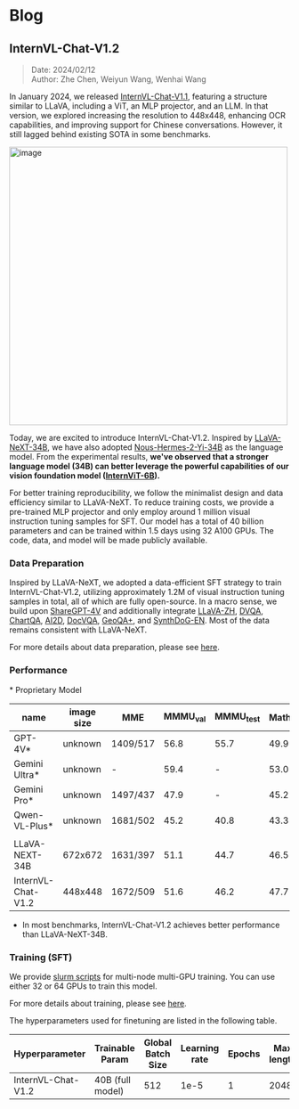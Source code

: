 # Blog

## InternVL-Chat-V1.2

> Date: 2024/02/12<br>
> Author: Zhe Chen, Weiyun Wang, Wenhai Wang

In January 2024, we released [InternVL-Chat-V1.1](https://huggingface.co/OpenGVLab/InternVL-Chat-Chinese-V1-1), featuring a structure similar to LLaVA, including a ViT, an MLP projector, and an LLM. In that version, we explored increasing the resolution to 448x448, enhancing OCR capabilities, and improving support for Chinese conversations. However, it still lagged behind existing SOTA in some benchmarks.

<img width="500" alt="image" src="https://github.com/czczup/InternVL-MoE/assets/23737120/9b68aa35-40fd-4e81-9595-d404cbbfc6bd">

Today, we are excited to introduce InternVL-Chat-V1.2. Inspired by [LLaVA-NeXT-34B](https://llava-vl.github.io/blog/2024-01-30-llava-next/), we have also adopted [Nous-Hermes-2-Yi-34B](https://huggingface.co/NousResearch/Nous-Hermes-2-Yi-34B) as the language model.
From the experimental results, **we've observed that a stronger language model (34B) can better leverage the powerful capabilities of our vision foundation model ([InternViT-6B](https://huggingface.co/OpenGVLab/InternViT-6B-448px-V1-2)).**

For better training reproducibility, we follow the minimalist design and data efficiency similar to LLaVA-NeXT. To reduce training costs, we provide a pre-trained MLP projector and only employ around 1 million visual instruction tuning samples for SFT. Our model has a total of 40 billion parameters and can be trained within 1.5 days using 32 A100 GPUs. The code, data, and model will be made publicly available.

### Data Preparation

Inspired by LLaVA-NeXT, we adopted a data-efficient SFT strategy to train InternVL-Chat-V1.2, utilizing approximately 1.2M of visual instruction tuning samples in total, all of which are fully open-source. In a macro sense, we build upon [ShareGPT-4V](https://github.com/InternLM/InternLM-XComposer/blob/main/projects/ShareGPT4V/docs/Data.md#prepare-images) and additionally integrate [LLaVA-ZH](https://huggingface.co/datasets/openbmb/llava_zh), [DVQA](https://github.com/kushalkafle/DVQA_dataset), [ChartQA](https://github.com/vis-nlp/ChartQA), [AI2D](https://allenai.org/data/diagrams), [DocVQA](https://www.docvqa.org/datasets), [GeoQA+](https://github.com/SCNU203/GeoQA-Plus), and [SynthDoG-EN](https://huggingface.co/datasets/naver-clova-ix/synthdog-en). Most of the data remains consistent with LLaVA-NeXT.

For more details about data preparation, please see [here](./internvl_chat#prepare-training-datasets).

### Performance

\* Proprietary Model

| name               | image size | MME      | MMMU<sub>val</sub> | MMMU<sub>test</sub> | MathVista | MMVP | MMB  | MMB-CN | SQA | POPE | TextVQA | SEED-IMG | ChartQA | AI2D | VizWiz | GQA  | MM-Vet |
| ------------------ | ---------- | -------- | ------------------ | ------------------- | --------- | ---- | ---- | ------ | --------- | ---- | ------- | -------- | ------- | ---- | ------ | ---- | ------ |
| GPT-4V\*           | unknown    | 1409/517 | 56.8               | 55.7                | 49.9      | 38.7 | 77.0 | 73.9   | -         | -    | 78.0    | 71.6     | 78.5    | 78.2 | -      | -    | 67.7   |
| Gemini Ultra\*     | unknown    | -        | 59.4               | -                   | 53.0      | -    | -    | -      | -         | -    | 82.3    | -        | 80.8    | 79.5 | -      | -    | -      |
| Gemini Pro\*       | unknown    | 1497/437 | 47.9               | -                   | 45.2      | 40.7 | 73.6 | 74.3   | -         | -    | 74.6    | 70.7     | 74.1    | 73.9 | -      | -    | 64.3   |
| Qwen-VL-Plus\*     | unknown    | 1681/502 | 45.2               | 40.8                | 43.3      | -    | 67.0 | 70.7   | -         | -    | 78.9    | 65.7     | 78.1    | 75.9 | -      | -    | -      |
|                    |            |          |                    |                     |           |      |      |        |           |      |         |          |         |      |        |      |        |
| LLaVA-NEXT-34B     | 672x672    | 1631/397 | 51.1               | 44.7                | 46.5      | -    | 79.3 | 79.0   | 81.8      | 87.7 | 69.5    | 75.9     | -       | -    | 63.8   | 67.1 | 57.4   |
| InternVL-Chat-V1.2 | 448x448    | 1672/509 | 51.6               | 46.2                | 47.7      | 56.7 | TODO | TODO   | 83.3      | 88.0 | 69.7    | TODO     | 67.8    | 71.6 | 60.0   | 64.0 | 48.9   |

- In most benchmarks, InternVL-Chat-V1.2 achieves better performance than LLaVA-NeXT-34B.
  
### Training (SFT)

We provide [slurm scripts](./internvl_chat/shell/hermes2_yi34b/internvl_chat_v1_2_hermes2_yi34b_448_finetune.sh) for multi-node multi-GPU training. You can use either 32 or 64 GPUs to train this model.

For more details about training, please see [here](./internvl_chat#start-training).

The hyperparameters used for finetuning are listed in the following table.

| Hyperparameter     | Trainable Param  | Global Batch Size | Learning rate | Epochs | Max length | Weight decay |
| ------------------ | ---------------- | ----------------- | ------------- | ------ | ---------- | ------------ |
| InternVL-Chat-V1.2 | 40B (full model) | 512               | 1e-5          | 1      | 2048       | 0.05         |

